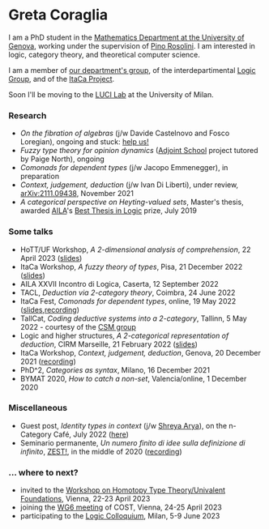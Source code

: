 # Greta Coraglia

I am a PhD student in the [Mathematics Department at the University of Genova](https://www2.dima.unige.it/), working under the supervision of [Pino Rosolini](https://www.dima.unige.it/~rosolini/). I am interested in logic, category theory, and theoretical computer science.

I am a member of [our department's group](http://logic.dima.unige.it/), of the interdepartimental [Logic Group](http://logicgroup.altervista.org/), and of the [ItaCa Project](https://progetto-itaca.github.io/).

Soon I'll be moving to the [LUCI Lab](https://luci.unimi.it/) at the University of Milan.

### Research

- _On the fibration of algebras_ (j/w Davide Castelnovo and Fosco Loregian), ongoing and stuck: [help us!](https://youtu.be/Z1SIYpMWWLU?t=2957)
- _Fuzzy type theory for opinion dynamics_ ([Adjoint School](https://adjointschool.com/2022.html) project tutored by Paige North), ongoing
- _Comonads for dependent types_ (j/w Jacopo Emmenegger), in preparation
- _Context, judgement, deduction_ (j/w Ivan Di Liberti), under review, [arXiv:2111.09438](https://arxiv.org/abs/2111.09438), November 2021
- _A categorical perspective on Heyting-valued sets_, Master's thesis, awarded [AILA](https://www.ailalogica.it/)'s [Best Thesis in Logic](https://www.ailalogica.it/premi/premio-32/) prize, July 2019

### Some talks

- HoTT/UF Workshop, _A 2-dimensional analysis of comprehension_, 22 April 2023 ([slides](\docs/hottuf23-coraglia.pdf))
- ItaCa Workshop, _A fuzzy theory of types_, Pisa, 21 December 2022 ([slides](\docs/itacaws2022_coraglia_handout.pdf))
- AILA XXVII Incontro di Logica, Caserta, 12 September 2022
- TACL, _Deduction via 2-category theory_, Coimbra, 24 June 2022
- ItaCa Fest, _Comonads for dependent types_, online, 19 May 2022 ([slides](docs/coraglia_itacafest2022.pdf),[recording](https://www.youtube.com/watch?v=MZiqte09Tpw))
- TallCat, _Coding deductive systems into a 2-category_, Tallinn, 5 May 2022 - courtesy of the [CSM group](https://compose.ioc.ee/)
- Logic and higher structures, _A 2-categorical representation of deduction_, CIRM Marseille, 21 February 2022 ([slides](docs/coraglia_li2022.pdf))
- ItaCa Workshop, _Context, judgement, deduction_, Genova, 20 December 2021 ([recording](https://www.youtube.com/watch?v=lfm8HH5gLyU&t=15s))
- PhD^2, _Categories as syntax_, Milano, 16 December 2021
- BYMAT 2020, _How to catch a non-set_, Valencia/online, 1 December 2020

### Miscellaneous

- Guest post, _Identity types in context_ (j/w [Shreya Arya](https://shreyaarya.github.io/minimal/)), on the n-Category Café, July 2022 ([here](https://golem.ph.utexas.edu/category/2022/07/identity_types_in_context.html))
- Seminario permanente, _Un numero finito di idee sulla definizione di infinito_, [ZEST!](https://www.facebook.com/ZEST.sapere.aude/), in the middle of 2020 ([recording](https://www.youtube.com/watch?v=JAulXUkkTXQ))


### ... where to next?

- invited to the [Workshop on Homotopy Type Theory/Univalent Foundations](https://hott-uf.github.io/2023/), Vienna, 22-23 April 2023
- joining the [WG6 meeting](https://europroofnet.github.io/wg6-vienna/) of COST, Vienna, 24-25 April 2023
- participating to the [Logic Colloquium](https://lc2023.unimi.it/), Milan, 5-9 June 2023
